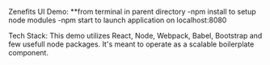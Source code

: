 Zenefits UI Demo:
**from terminal in parent directory
-npm install to setup node modules 
-npm start to launch application on localhost:8080

Tech Stack:
This demo utilizes React, Node, Webpack, Babel, Bootstrap and few usefull node packages. It's meant to operate as a scalable boilerplate component.